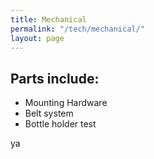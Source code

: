 ```yaml
---
title: Mechanical
permalink: "/tech/mechanical/"
layout: page
---
```


## Parts include:
* Mounting Hardware
* Belt system
* Bottle holder
test

ya

